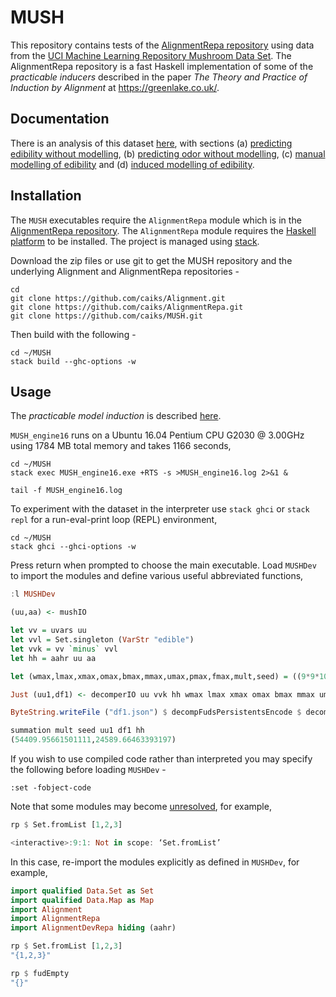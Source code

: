 # MUSH

This repository contains tests of the [AlignmentRepa repository](https://github.com/caiks/AlignmentRepa) using data from the [UCI Machine Learning Repository Mushroom Data Set](https://archive.ics.uci.edu/ml/datasets/mushroom). The AlignmentRepa repository is a fast Haskell implementation of some of the *practicable inducers* described in the paper *The Theory and Practice of Induction by Alignment* at https://greenlake.co.uk/. 

## Documentation

There is an analysis of this dataset [here](https://greenlake.co.uk/pages/dataset_MUSH), with sections (a) [predicting edibility without modelling](https://greenlake.co.uk/pages/dataset_MUSH#Predicting_edibility_without_modelling), (b) [predicting odor without modelling](https://greenlake.co.uk/pages/dataset_MUSH#Predicting_odor_without_modelling), (c) [manual modelling of edibility](https://greenlake.co.uk/pages/dataset_MUSH#Manual_modelling_of_edibility) and (d) [induced modelling of edibility](https://greenlake.co.uk/pages/dataset_MUSH#Induced_modelling_of_edibility). 

## Installation

The `MUSH` executables require the `AlignmentRepa` module which is in the [AlignmentRepa repository](https://github.com/caiks/AlignmentRepa). The `AlignmentRepa` module requires the [Haskell platform](https://www.haskell.org/downloads#platform) to be installed. The project is managed using [stack](https://docs.haskellstack.org/en/stable/).

Download the zip files or use git to get the MUSH repository and the underlying Alignment and AlignmentRepa repositories -
```
cd
git clone https://github.com/caiks/Alignment.git
git clone https://github.com/caiks/AlignmentRepa.git
git clone https://github.com/caiks/MUSH.git

```
Then build with the following -
```
cd ~/MUSH
stack build --ghc-options -w

```
## Usage

The *practicable model induction* is described [here](https://greenlake.co.uk/pages/dataset_MUSH_model16).

`MUSH_engine16` runs on a Ubuntu 16.04 Pentium CPU G2030 @ 3.00GHz using 1784 MB total memory and takes 1166 seconds,

```
cd ~/MUSH
stack exec MUSH_engine16.exe +RTS -s >MUSH_engine16.log 2>&1 &

tail -f MUSH_engine16.log

```

To experiment with the dataset in the interpreter use `stack ghci` or `stack repl` for a run-eval-print loop (REPL) environment, 
```
cd ~/MUSH
stack ghci --ghci-options -w

```
Press return when prompted to choose the main executable. Load `MUSHDev` to import the modules and define various useful abbreviated functions,
```hs
:l MUSHDev

(uu,aa) <- mushIO

let vv = uvars uu
let vvl = Set.singleton (VarStr "edible")
let vvk = vv `minus` vvl
let hh = aahr uu aa

let (wmax,lmax,xmax,omax,bmax,mmax,umax,pmax,fmax,mult,seed) = ((9*9*10), 8, (9*9*10), 10, (10*3), 3, (9*9*10), 1, 3, 3, 5)

Just (uu1,df1) <- decomperIO uu vvk hh wmax lmax xmax omax bmax mmax umax pmax fmax mult seed

ByteString.writeFile ("df1.json") $ decompFudsPersistentsEncode $ decompFudsPersistent df1

summation mult seed uu1 df1 hh
(54409.95661501111,24589.66463393197)
```
If you wish to use compiled code rather than interpreted you may specify the following before loading `MUSHDev` -
```
:set -fobject-code

```
Note that some modules may become [unresolved](https://downloads.haskell.org/~ghc/7.10.3-rc1/users_guide/ghci-obj.html), for example,
```hs
rp $ Set.fromList [1,2,3]

<interactive>:9:1: Not in scope: ‘Set.fromList’
```
In this case, re-import the modules explicitly as defined in `MUSHDev`, for example,
```hs
import qualified Data.Set as Set
import qualified Data.Map as Map
import Alignment
import AlignmentRepa
import AlignmentDevRepa hiding (aahr)

rp $ Set.fromList [1,2,3]
"{1,2,3}"

rp $ fudEmpty
"{}"
```
